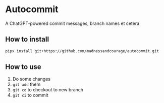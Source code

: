 # Autocommit

A ChatGPT-powered commit messages, branch names et cetera

## How to install

```sh
pipx install git+https://github.com/madnessandcourage/autocommit.git
```

## How to use

1. Do some changes
2. `git add` them
3. `git co` to checkout to new branch
4. `git ci` to commit

